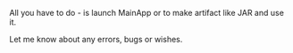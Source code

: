 All you have to do - is launch MainApp or to make artifact like JAR and use it. 

Let me know about any errors, bugs or wishes.
